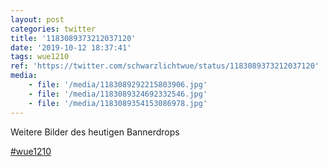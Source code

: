 ```yaml
---
layout: post
categories: twitter
title: '1183089373212037120'
date: '2019-10-12 18:37:41'
tags: wue1210
ref: 'https://twitter.com/schwarzlichtwue/status/1183089373212037120'
media:
    - file: '/media/1183089292215803906.jpg'
    - file: '/media/1183089324692332546.jpg'
    - file: '/media/1183089354153086978.jpg'
---
```

Weitere Bilder des heutigen Bannerdrops

[#wue1210](/t/wue1210)  